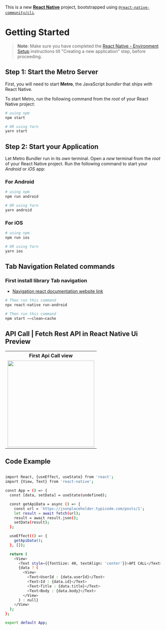 This is a new [**React Native**](https://reactnative.dev) project, bootstrapped using [`@react-native-community/cli`](https://github.com/react-native-community/cli).

# Getting Started

> **Note**: Make sure you have completed the [React Native - Environment Setup](https://reactnative.dev/docs/environment-setup) instructions till "Creating a new application" step, before proceeding.

## Step 1: Start the Metro Server

First, you will need to start **Metro**, the JavaScript _bundler_ that ships _with_ React Native.

To start Metro, run the following command from the _root_ of your React Native project:

```bash
# using npm
npm start

# OR using Yarn
yarn start
```

## Step 2: Start your Application

Let Metro Bundler run in its _own_ terminal. Open a _new_ terminal from the _root_ of your React Native project. Run the following command to start your _Android_ or _iOS_ app:

### For Android

```bash
# using npm
npm run android

# OR using Yarn
yarn android
```

### For iOS

```bash
# using npm
npm run ios

# OR using Yarn
yarn ios
```


## Tab Navigation Related commands
### First install library Tab navigation
- [Navigation react documentation website link](https://reactnavigation.org/docs/material-top-tab-navigator)
```bash
# Then run this command
npx react-native run-android
```



```bash
# Then run this command
npm start ——clean—cache
```

##  API Call | Fetch Rest API in React Native Ui Preview

<table>
  
  
<tr>                    
   
   <th> First Api Call view</th>

</tr>
  
  
  
  
<tr>
  
<td>

<img src="https://github.com/mdsomad/React_Native_Components/assets/103892160/0475e69f-c666-4cbe-8e7e-25f75b2df73a" width="280"/>

</td>


</table>




## Code Example

```bash

import React, {useEffect, useState} from 'react';
import {View, Text} from 'react-native';

const App = () => {
  const [data, setData] = useState(undefined);

  const getApiData = async () => {
    const url = 'https://jsonplaceholder.typicode.com/posts/1';
    let result = await fetch(url);
    result = await result.json();
    setData(result);
  };

  useEffect(() => {
    getApiData();
  }, []);

  return (
    <View>
      <Text style={{fontSize: 40, textAlign: 'center'}}>API CALL</Text>
      {data ? (
        <View>
          <Text>UserId : {data.userId}</Text>
          <Text>Id : {data.id}</Text>
          <Text>Title : {data.title}</Text>
          <Text>Body : {data.body}</Text>
        </View>
      ) : null}
    </View>
  );
};

export default App;


```


